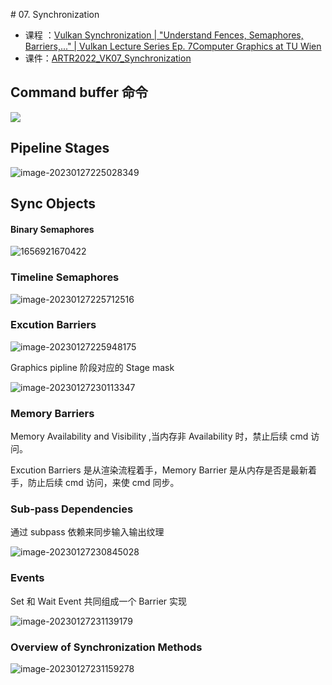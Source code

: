 ﻿﻿﻿﻿﻿﻿# 07. Synchronization

- 课程 ：[Vulkan Synchronization | "Understand Fences, Semaphores, Barriers,..." | Vulkan Lecture Series Ep. 7Computer Graphics at TU Wien](https://image-1253155090.cos.ap-nanjing.myqcloud.com/ARTR2022_VK07_Synchronization.pdf)
- 课件：[ARTR2022_VK07_Synchronization](https://image-1253155090.cos.ap-nanjing.myqcloud.com/ARTR2022_VK07_Synchronization.pdf)

## Command buffer 命令

![](https://image-1253155090.cos.ap-nanjing.myqcloud.com/202301272218713.png)

## Pipeline Stages

![image-20230127225028349](https://image-1253155090.cos.ap-nanjing.myqcloud.com/202301272250455.png)

## Sync Objects

#### Binary Semaphores

![1656921670422](https://image-1253155090.cos.ap-nanjing.myqcloud.com/202301272254422.png)

### Timeline Semaphores

![image-20230127225712516](https://image-1253155090.cos.ap-nanjing.myqcloud.com/202301272257644.png)

### Excution Barriers

![image-20230127225948175](https://image-1253155090.cos.ap-nanjing.myqcloud.com/202301272259245.png)

Graphics pipline 阶段对应的 Stage mask

![image-20230127230113347](https://image-1253155090.cos.ap-nanjing.myqcloud.com/202301272301405.png)

### Memory Barriers

Memory Availability and Visibility ,当内存非 Availability 时，禁止后续 cmd 访问。

Excution Barriers 是从渲染流程着手，Memory Barrier 是从内存是否是最新着手，防止后续 cmd 访问，来使 cmd 同步。

### Sub-pass Dependencies

通过 subpass 依赖来同步输入输出纹理

![image-20230127230845028](https://image-1253155090.cos.ap-nanjing.myqcloud.com/202301272308092.png)

### Events

Set 和 Wait Event 共同组成一个 Barrier 实现

![image-20230127231139179](https://image-1253155090.cos.ap-nanjing.myqcloud.com/202301272311232.png)

### Overview of Synchronization Methods

![image-20230127231159278](https://image-1253155090.cos.ap-nanjing.myqcloud.com/202301272311332.png)
